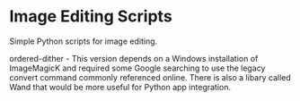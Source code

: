 # Image Editing Scripts
Simple Python scripts for image editing.

ordered-dither - This version depends on a Windows installation of ImageMagicK and required some Google searching to use the legacy convert command commonly referenced online. There is also a libary called Wand that would be more useful for Python app integration.
